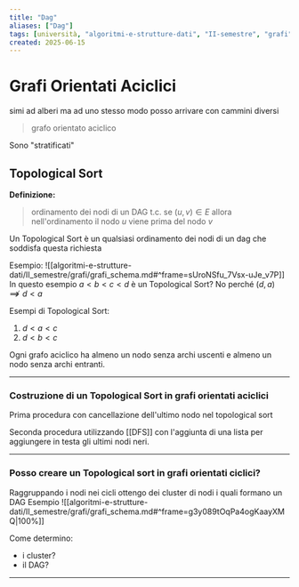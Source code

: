 ```yaml
---
title: "Dag"
aliases: ["Dag"]
tags: [università, "algoritmi-e-strutture-dati", "II-semestre", "grafi", "dag"]
created: 2025-06-15
---
```



# Grafi Orientati Aciclici

simi ad alberi ma ad uno stesso modo posso arrivare con cammini diversi
> grafo orientato aciclico

Sono "stratificati"

## Topological Sort
**Definizione:**
>ordinamento dei nodi di un DAG t.c. se $(u, v) \in E$ allora nell'ordinamento il nodo $u$ viene prima del nodo $v$

Un Topological Sort è un qualsiasi ordinamento dei nodi di un dag che soddisfa questa richiesta

Esempio:
![[algoritmi-e-strutture-dati/II_semestre/grafi/grafi_schema.md#^frame=sUroNSfu_7Vsx-uJe_v7P]]
In questo esempio $a<b<c<d$ è un Topological Sort?
No perché $(d, a) \not\implies d < a$ 

Esempi di Topological Sort:
1. $d < a < c$
2. $d < b < c$


Ogni grafo aciclico ha almeno un nodo senza archi uscenti e almeno un nodo senza archi entranti.

---

### Costruzione di un Topological Sort in grafi orientati aciclici

Prima procedura con cancellazione dell'ultimo nodo nel topological sort

Seconda procedura utilizzando [[DFS]] con l'aggiunta di una lista per aggiungere in testa gli ultimi nodi neri.

---

### Posso creare un Topological sort in grafi orientati ciclici?
Raggruppando i nodi nei cicli ottengo dei cluster di nodi i quali formano un DAG
Esempio
![[algoritmi-e-strutture-dati/II_semestre/grafi/grafi_schema.md#^frame=g3y089tOqPa4ogKaayXMQ|100%]]

Come determino:
- i cluster?
- il DAG?
 
---

